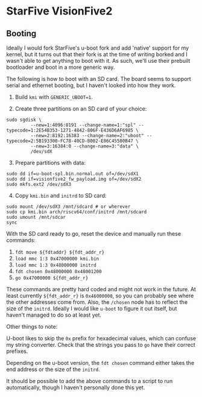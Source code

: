# StarFive VisionFive2

## Booting

Ideally I would fork StarFive's u-boot fork and add 'native' support for my
kernel, but it turns out that their fork is at the time of writing borked and
I wasn't able to get anything to boot with it. As such, we'll use their prebuilt
bootloader and boot in a more generic way.

The following is how to boot with an SD card. The board seems to support
serial and ethernet booting, but I haven't looked into how they work.

1. Build `kmi` with `GENERIC_UBOOT=1`.

2. Create three partitions on an SD card of your choice:
```
sudo sgdisk \
	     --new=1:4096:8191 --change-name=1:"spl" --typecode=1:2E54B353-1271-4842-806F-E436D6AF6985 \
	     --new=2:8192:16383 --change-name=2:"uboot" --typecode=2:5B193300-FC78-40CD-8002-E86C45580B47 \
	     --new=3:16384:0 --change-name=3:"data" \
	     /dev/sdX
```

3. Prepare partitions with data:
```
sudo dd if=u-boot-spl.bin.normal.out of=/dev/sdX1
sudo dd if=visionfive2_fw_payload.img of=/dev/sdX2
sudo mkfs.ext2 /dev/sdX3
```

4. Copy `kmi.bin` and `initrd` to SD card:
```
sudo mount /dev/sdX3 /mnt/sdcard # or wherever
sudo cp kmi.bin arch/riscv64/conf/initrd /mnt/sdcard
sudo umount /mnt/sdcar
sync
```

With the SD card ready to go, reset the device and manually run these commands:

1. `fdt move ${fdtaddr} ${fdt_addr_r}`
2. `load mmc 1:3 0x47000000 kmi.bin`
3. `load mmc 1:3 0x48000000 initrd`
4. `fdt chosen 0x48000000 0x48001200`
5. `go 0x47000000 ${fdt_addr_r}`

These commands are pretty hard coded and might not work in the future. At least
currently `${fdt_addr_r}` is `0x46000000`, so you can probably see where the
other addresses come from. Also, the `/chosen` node has to reflect the size of
the `initrd`. Ideally I would like `u-boot` to figure it out itself, but haven't
managed to do so at least yet.

Other things to note:

U-boot likes to skip the `0x` prefix for
hexadecimal values, which can confuse my string converter.
Check that the strings you pass to `go` have their correct prefixes.

Depending on the u-boot version, the `fdt chosen` command either takes
the end address or the size of the `initrd`.

It should be possible to add the above commands to a script to run
automatically, though I haven't personally done this yet.
